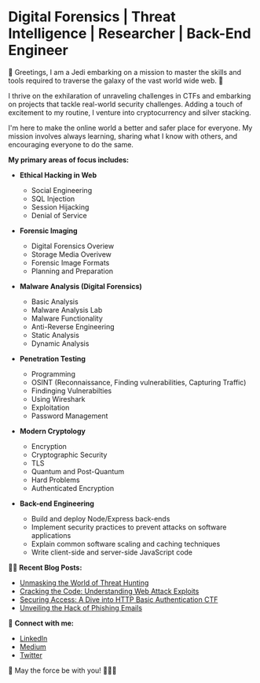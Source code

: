 # Digital Forensics | Threat Intelligence | Researcher | Back-End Engineer

👋 Greetings, I am a Jedi embarking on a mission to master the skills and tools required to traverse the galaxy of the vast world wide web. 🌌

I thrive on the exhilaration of unraveling challenges in CTFs and embarking on projects that tackle real-world security challenges. Adding a touch of excitement to my routine, I venture into cryptocurrency and silver stacking.

I'm here to make the online world a better and safer place for everyone. My mission involves always learning, sharing what I know with others, and encouraging everyone to do the same.

**My primary areas of focus includes:**

- **Ethical Hacking in Web**
  - Social Engineering
  - SQL Injection
  - Session Hijacking
  - Denial of Service

- **Forensic Imaging**
  - Digital Forensics Overiew 
  - Storage Media Overivew 
  - Forensic Image Formats
  - Planning and Preparation
 
- **Malware Analysis (Digital Forensics)**
  - Basic Analysis
  - Malware Analysis Lab
  - Malware Functionality 
  - Anti-Reverse Engineering
  - Static Analysis
  - Dynamic Analysis

- **Penetration Testing**
  - Programming
  - OSINT (Reconnaissance, Finding vulnerabilities, Capturing Traffic)
  - Findinging Vulnerabilties 
  - Using Wireshark
  - Exploitation 
  - Password Management 
 
- **Modern Cryptology**
  - Encryption
  - Cryptographic Security
  - TLS
  - Quantum and Post-Quantum
  - Hard Problems
  - Authenticated Encryption
 
- **Back-end Engineering**
  - Build and deploy Node/Express back-ends
  - Implement security practices to prevent attacks on software applications
  - Explain common software scaling and caching techniques
  - Write client-side and server-side JavaScript code

👨‍💻 **Recent Blog Posts:**

- [Unmasking the World of Threat Hunting](https://medium.com/@stewart.rj.b/fa06b964120f)
- [Cracking the Code: Understanding Web Attack Exploits](https://medium.com/@stewart.rj.b/cracking-the-code-understanding-web-attacks-exploits-88e04dd3fee2)
- [Securing Access: A Dive into HTTP Basic Authentication CTF](https://medium.com/@stewart.rj.b/securing-access-a-dive-into-http-basic-authentication-ctf-bbebf6b7281b)
- [Unveiling the Hack of Phishing Emails](https://medium.com/@stewart.rj.b/unveiling-the-hack-of-phishing-emails-b28335c33e92)

🤝 **Connect with me:**
- [LinkedIn](https://www.linkedin.com/in/ryan-stewart-clt21)
- [Medium](https://medium.com/@stewart.rj.b)
- [Twitter](https://twitter.com/I_Heart_DFIR)
  
🔵 May the force be with you! 🧙‍♂️✨

